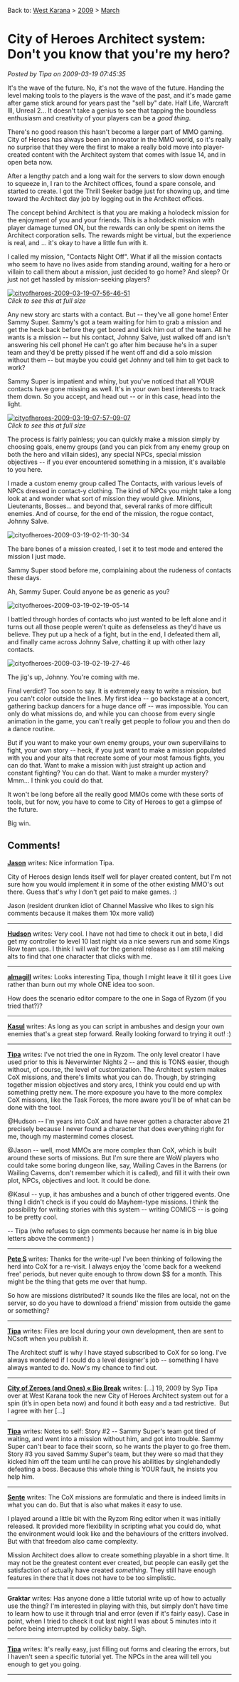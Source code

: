 Back to: [West Karana](/posts/westkarana.md) > [2009](/posts/2009/westkarana.md) > [March](./westkarana.md)
# City of Heroes Architect system: Don't you know that you're my hero?

*Posted by Tipa on 2009-03-19 07:45:35*

It's the wave of the future. No, it's not the wave of the future. Handing the level making tools to the players is the wave of the past, and it's made game after game stick around for years past the "sell by" date. Half Life, Warcraft III, Unreal 2... It doesn't take a genius to see that tapping the boundless enthusiasm and creativity of your players can be a *good thing*.

There's no good reason this hasn't become a larger part of MMO gaming. City of Heroes has always been an innovator in the MMO world, so it's really no surprise that they were the first to make a really bold move into player-created content with the Architect system that comes with Issue 14, and in open beta now.

After a lengthy patch and a long wait for the servers to slow down enough to squeeze in, I ran to the Architect offices, found a spare console, and started to create. I got the Thrill Seeker badge just for showing up, and time toward the Architect day job by logging out in the Architect offices.

The concept behind Architect is that you are making a holodeck mission for the enjoyment of you and your friends. This is a holodeck mission with player damage turned ON, but the rewards can only be spent on items the Architect corporation sells. The rewards might be virtual, but the experience is real, and ... it's okay to have a little fun with it.

I called my mission, "Contacts Night Off". What if all the mission contacts who seem to have no lives aside from standing around, waiting for a hero or villain to call them about a mission, just decided to go home? And sleep? Or just not get hassled by mission-seeking players?

[![cityofheroes-2009-03-19-07-56-46-51](../../../uploads/2009/03/cityofheroes-2009-03-19-07-56-46-51-480x359.jpg "cityofheroes-2009-03-19-07-56-46-51")](../../../uploads/2009/03/cityofheroes-2009-03-19-07-56-46-51.jpg)  
*Click to see this at full size*

Any new story arc starts with a contact. But -- they've all gone home! Enter Sammy Super. Sammy's got a team waiting for him to grab a mission and get the heck back before they get bored and kick him out of the team. All he wants is a mission -- but his contact, Johnny Salve, just walked off and isn't answering his cell phone! He can't go after him because he's in a super team and they'd be pretty pissed if he went off and did a solo mission without them -- but maybe you could get Johnny and tell him to get back to work?

Sammy Super is impatient and whiny, but you've noticed that all YOUR contacts have gone missing as well. It's in your own best interests to track them down. So you accept, and head out -- or in this case, head into the light.

[![cityofheroes-2009-03-19-07-57-09-07](../../../uploads/2009/03/cityofheroes-2009-03-19-07-57-09-07-461x480.jpg "cityofheroes-2009-03-19-07-57-09-07")](../../../uploads/2009/03/cityofheroes-2009-03-19-07-57-09-07.jpg)  
*Click to see this at full size*

The process is fairly painless; you can quickly make a mission simply by choosing goals, enemy groups (and you can pick from any enemy group on both the hero and villain sides), any special NPCs, special mission objectives -- if you ever encountered something in a mission, it's available to you here.

I made a custom enemy group called The Contacts, with various levels of NPCs dressed in contact-y clothing. The kind of NPCs you might take a long look at and wonder what sort of mission they would give. Minions, Lieutenants, Bosses... and beyond that, several ranks of more difficult enemies. And of course, for the end of the mission, the rogue contact, Johnny Salve.

![cityofheroes-2009-03-19-02-11-30-34](../../../uploads/2009/03/cityofheroes-2009-03-19-02-11-30-34.jpg "cityofheroes-2009-03-19-02-11-30-34")

The bare bones of a mission created, I set it to test mode and entered the mission I just made.

Sammy Super stood before me, complaining about the rudeness of contacts these days.

Ah, Sammy Super. Could anyone be as generic as you?

![cityofheroes-2009-03-19-02-19-05-14](../../../uploads/2009/03/cityofheroes-2009-03-19-02-19-05-14.jpg "cityofheroes-2009-03-19-02-19-05-14")

I battled through hordes of contacts who just wanted to be left alone and it turns out all those people weren't quite as defenseless as they'd have us believe. They put up a heck of a fight, but in the end, I defeated them all, and finally came across Johnny Salve, chatting it up with other lazy contacts.

![cityofheroes-2009-03-19-02-19-27-46](../../../uploads/2009/03/cityofheroes-2009-03-19-02-19-27-46.jpg "cityofheroes-2009-03-19-02-19-27-46")

The jig's up, Johnny. You're coming with me.

Final verdict? Too soon to say. It is extremely easy to write a mission, but you can't color outside the lines. My first idea -- go backstage at a concert, gathering backup dancers for a huge dance off -- was impossible. You can only do what missions do, and while you can choose from every single animation in the game, you can't really get people to follow you and then do a dance routine.

But if you want to make your own enemy groups, your own supervillains to fight, your own story -- heck, if you just want to make a mission populated with you and your alts that recreate some of your most famous fights, you can do that. Want to make a mission with just straight up action and constant fighting? You can do that. Want to make a murder mystery? Mmm... I think you could do that.

It won't be long before all the really good MMOs come with these sorts of tools, but for now, you have to come to City of Heroes to get a glimpse of the future.

Big win.

## Comments!

**[Jason](http://www.channelmassive.com)** writes: Nice information Tipa.

City of Heroes design lends itself well for player created content, but I'm not sure how you would implement it in some of the other existing MMO's out there. Guess that's why I don't get paid to make games. :)

Jason (resident drunken idiot of Channel Massive who likes to sign his comments because it makes them 10x more valid)

---

**[Hudson](http://hudshideout.com/blog)** writes: Very cool. I have not had time to check it out in beta, I did get my controller to level 10 last night via a nice sewers run and some Kings Row team ups. I think I will wait for the general release as I am still making alts to find that one character that clicks with me.

---

**[almagill](http://travelswithatrollslayer.wordpress.com)** writes: Looks interesting Tipa, though I might leave it till it goes Live rather than burn out my whole ONE idea too soon.

How does the scenario editor compare to the one in Saga of Ryzom (if you tried that?)?

---

**[Kasul](http://shatteredblog.wordpress.com)** writes: As long as you can script in ambushes and design your own enemies that's a great step forward. Really looking forward to trying it out! :)

---

**[Tipa](https://chasingdings.com)** writes: I've not tried the one in Ryzom. The only level creator I have used prior to this is Neverwinter Nights 2 -- and this is TONS easier, though without, of course, the level of customization. The Architect system makes CoX missions, and there's limits what you can do. Though, by stringing together mission objectives and story arcs, I think you could end up with something pretty new. The more exposure you have to the more complex CoX missions, like the Task Forces, the more aware you'll be of what can be done with the tool.

@Hudson -- I'm years into CoX and have never gotten a character above 21 precisely because I never found a character that does everything right for me, though my mastermind comes closest.

@Jason -- well, most MMOs are more complex than CoX, which is built around these sorts of missions. But I'm sure there are WoW players who could take some boring dungeon like, say, Wailing Caves in the Barrens (or Wailing Caverns, don't remember which it is called), and fill it with their own plot, NPCs, objectives and loot. It could be done.

@Kasul -- yup, it has ambushes and a bunch of other triggered events. One thing I didn't check is if you could do Mayhem-type missions. I think the possibility for writing stories with this system -- writing COMICS -- is going to be pretty cool.

-- Tipa (who refuses to sign comments because her name is in big blue letters above the comment:) )

---

**[Pete S](http://dragonchasers.com)** writes: Thanks for the write-up! I've been thinking of following the herd into CoX for a re-visit. I always enjoy the 'come back for a weekend free' periods, but never quite enough to throw down $$ for a month. This might be the thing that gets me over that hump.

So how are missions distributed? It sounds like the files are local, not on the server, so do you have to download a friend' mission from outside the game or something?

---

**[Tipa](https://chasingdings.com)** writes: Files are local during your own development, then are sent to NCsoft when you publish it.

The Architect stuff is why I have stayed subscribed to CoX for so long. I've always wondered if I could do a level designer's job -- something I have always wanted to do. Now's my chance to find out.

---

**[City of Zeroes (and Ones) &laquo; Bio Break](http://biobreak.wordpress.com/2009/03/19/city-of-zeroes-and-ones/)** writes: [...] 19, 2009 by Syp Tipa over at West Karana took the new City of Heroes Architect system out for a spin (it’s in open beta now) and found it both easy and a tad restrictive.  But I agree with her [...]

---

**[Tipa](https://chasingdings.com)** writes: Notes to self: Story #2 -- Sammy Super's team got tired of waiting, and went into a mission without him, and got into trouble. Sammy Super can't bear to face their scorn, so he wants the player to go free them. Story #3 you saved Sammy Super's team, but they were so mad that they kicked him off the team until he can prove his abilities by singlehandedly defeating a boss. Because this whole thing is YOUR fault, he insists you help him.

---

**[Sente](http://adingworld.wordpress.com)** writes: The CoX missions are formulatic and there is indeed limits in what you can do. But that is also what makes it easy to use.

I played around a little bit with the Ryzom Ring editor when it was initially released. It provided more flexibility in scripting what you could do, what the environment would look like and the behaviours of the critters involved. But with that freedom also came complexity.

Mission Architect does allow to create something playable in a short time. It may not be the greatest content ever created, but people can easily get the satisfaction of actually have created *something*. They still have enough features in there that it does not have to be too simplistic.

---

**Graktar** writes: Has anyone done a little tutorial write up of how to actually use the thing? I'm interested in playing with this, but simply don't have time to learn how to use it through trial and error (even if it's fairly easy). Case in point, when I tried to check it out last night I was about 5 minutes into it before being interrupted by collicky baby. Sigh.

---

**[Tipa](https://chasingdings.com)** writes: It's really easy, just filling out forms and clearing the errors, but I haven't seen a specific tutorial yet. The NPCs in the area will tell you enough to get you going.

---

